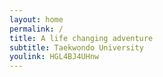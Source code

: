 ```yaml
---
layout: home
permalink: /
title: A life changing adventure
subtitle: Taekwondo University 
youlink: HGL4BJ4UHnw
---
```


